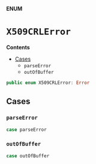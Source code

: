 **ENUM**

# `X509CRLError`

**Contents**

- [Cases](#cases)
  - `parseError`
  - `outOfBuffer`

```swift
public enum X509CRLError: Error
```

## Cases
### `parseError`

```swift
case parseError
```

### `outOfBuffer`

```swift
case outOfBuffer
```
